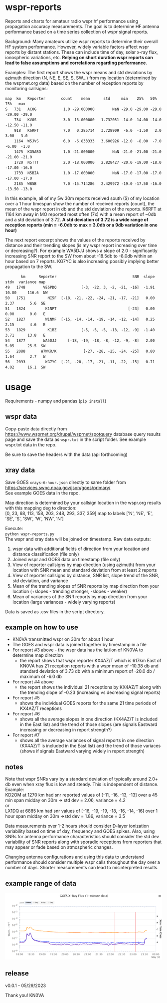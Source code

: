 # wspr-reports
Reports and charts for amateur radio wspr hf performance using propagation accuracy measurements. The goal is to determine HF antenna performance based on a time series collection of wspr signal reports. 

Background: Many amateurs utilize wspr reports to determine their overall HF system performance. However, widely variable factors affect wspr reports by distant stations. These can include time of day, solar x-ray flux, ionospheric variations, etc. 
**Relying on short duration wspr reports can lead to false assumptions and correlations regarding performance**.

Examples: 
The first report shows the wspr means and std deviations by azimuth direction (N, NE, E, SE, S, SW...) from my location (determined by the wsprnet.org data) based on the number of reception reports by monitoring callsigns:
 
`map  km   Reporter       count    mean      std     min    25%   50%    75%   max`  
`S   731   AC0G            1.0 -29.000000        NaN -29.0 -29.00 -29.0 -29.00 -29.0`  
`    734   KV0S            3.0 -13.000000   1.732051 -14.0 -14.00 -14.0 -12.50 -11.0`  
`    918   K6RFT           7.0   0.285714   3.728909  -6.0  -1.50   2.0   3.00   3.0`  
`    1164  W5JVS           6.0  -6.833333   3.600926 -12.0  -8.00  -7.0  -6.00  -1.0`  
`    1475  KG5ABO          1.0 -21.000000        NaN -21.0 -21.00 -21.0 -21.00 -21.0`  
`    1720  N5TTT           2.0 -18.000000   2.828427 -20.0 -19.00 -18.0 -17.00 -16.0`  
`    1733  N5BIA           1.0 -17.000000        NaN -17.0 -17.00 -17.0 -17.00 -17.0`  
`    2185  WB5B            7.0 -15.714286   2.429972 -19.0 -17.50 -16.0 -13.50 -13.0`  

In this example, all of my 5w 30m reports received south (S) of my location over a 1 hour timespan show the number of received reports (count), the mean of the wspr report in db and the std deviation of the reports. K6RFT at 1164 km away in MO reported most often (7x) with a mean report of ~0db and a std deviation of 3.72. **A std deviation of 3.72 is a wide range of reception reports (min = -6.0db to max = 3.0db or a 9db variation in one hour)**

The next report excerpt shows the values of the reports received by distance and their trending slopes (is my wspr report increasing over time or decreasing?). For example WA5DJJ shows a slope of 2.0 - significantly increasing SNR report to the SW from about -18.5db to -8.0db within an hour based on 7 reports. KG7YC is also increasing possibly implying better propagation to the SW.

`       km      Reporter                                  SNR  slope   stdv  variance map`  
`49   1748        VE6PDQ           [-3, -22, 3, -2, -21, -16]  -1.91  10.80     116.6  NW`  
`50   1751          NI5F  [-18, -21, -22, -24, -21, -17, -21]   0.00   2.37       5.6  SE`  
`51   1824         K1NPT                                [-23]   0.00   0.00       0.0   E`  
`52   1827         W1NMF  [-15, -14, -14, -19, -14, -12, -14]   0.25   2.15       4.6   E`  
`53   1829          K1BZ           [-5, -5, -5, -13, -12, -9]  -1.40   3.71      13.8   E`  
`54   1877        WA5DJJ     [-18, -19, -18, -8, -12, -9, -8]   2.00   5.05      25.5  SW`  
`55   2088       W7WKR/K            [-27, -28, -25, -24, -25]   0.80   1.64       2.7   W`  
`56   2093         KG7YC  [-21, -20, -17, -21, -11, -22, -15]   0.71   4.02      16.1  SW`  



# usage
Requirements - numpy and pandas  (`pip install`)

## wspr data
Copy-paste data directly from https://www.wsprnet.org/drupal/wsprnet/spotquery database query results page and save the data as `wspr.txt` in the script folder. See example wspr.txt data in the repo. 

Be sure to save the headers with the data (api forthcoming)  

## xray data
Save GOES `xrays-6-hour.json` directly to same folder from https://services.swpc.noaa.gov/json/goes/primary/  
See example GOES data in the repo. 


Map direction is determined by your callsign location in the wspr.org results with this mapping deg to direction:  
[0, 23, 68, 113, 158, 203, 248, 293, 337, 359] map to labels ['N', 'NE', 'E', 'SE', 'S', 'SW', 'W', 'NW', 'N']

Execute:  
`python wspr-reports.py`    
The wspr and xray data will be joined on timestamp. Raw data outputs:
1. wspr data with additional fields of direction from your location and distance classification (file only)
2. Joined wspr and GOES data on timestamp (file only)
3. View of reporter callsigns by map direction (using azimuth) from your location with SNR mean and standard deviation from at least 2 reports
4. View of reporter callsigns by distance, SNR list, slope trend of the SNR, std deviation, and variance
5. Mean of the trending slopes of SNR reports by map direction from your location (+slopes - trending stronger, -slopes - weaker)
6. Mean of variances of the SNR reports by map direction from your location (large variances - widely varying reports)

Data is saved as .csv files in the script directory.

## example on how to use
 - KN0VA transmitted wspr on 30m for about 1 hour 
 - The GOES and wspr data is joined together by timestamp in a file
 - For report #3 above - the wspr data has the lat/lon of KN0VA to determine map direction
    - the report shows that wspr reporter KX4AZ/T which is 617km East of KN0VA has 21 reception reports with a wspr mean of -10.38 db and standard deviation of 3.73 db with a minimum report of -20.0 db / maximum of -6.0 db
 - For report #4 above 
    - the report shows the individual 21 receptions by KX4AZ/T along with the trending slope of -0.23 (increasing vs decreasing signal reports)
 - For report #5
    - shows the individual GOES reports for the same 21 time periods of KX4AZ/T receptions
 - For report #6
    - shows all the average slopes in one direction (KX4AZ/T is included in the East list) and the trend of those slopes (are signals Eastward increasing or decreasing in report strength?)
 - For report #7
    - shows all the average variances of signal reports in one direction (KX4AZ/T is included in the East list) and the trend of those variaces (shows if signals Eastward varying widely in report strength)


## notes
Note that wspr SNRs vary by a standard deviation of typically around 2.0+ db even when xray flux is low and steady. This is independent of distance. Example:  
KD2OM at 1270 km had snr reported values of [-11, -16, -13, -13] over a 45 min span midday on 30m -> std dev = 2.06,  variance = 4.2   
or   
LX1DQ at 6885 km had snr values of [-16, -19, -19, -18, -16, -14, -16] over 1 hour span midday on 30m ->std dev = 1.86, variance = 3.5  

Data measurements over 1-2 hours should consider D-layer ionization variability based on time of day, frequency and GOES spikes. Also, using SNRs for antenna performance characteristics should consider the std dev variability of SNR reports along with sporadic receptions from reporters that may appear or fade based on atmospheric changes. 

Changing antenna configurations and using this data to understand performance should consider multiple wspr calls throughout the day over a number of days. Shorter measurements can lead to misinterpreted results.

## example range of data
![GOES data range for example](goes-data-range.png)


## release
v0.0.1 - 05/29/2023

Thank you!  KN0VA